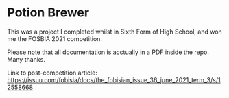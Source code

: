 # Potion Brewer
This was a project I completed whilst in Sixth Form of High School, and won me the FOSBIA 2021 competition.


Please note that all documentation is acctually in a PDF inside the repo. Many thanks.


Link to post-competition article: https://issuu.com/fobisia/docs/the_fobisian_issue_36_june_2021_term_3/s/12558668
